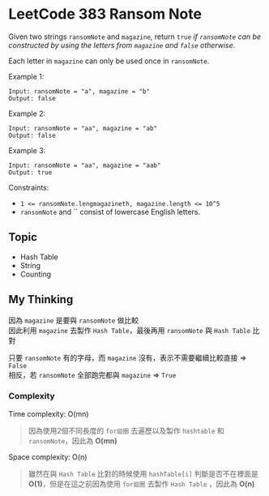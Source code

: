 # LeetCode 383 Ransom Note
Given two strings `ransomNote` and `magazine`, return `true` *if `ransomNote` can be constructed by using the letters from `magazine` and `false` otherwise*.

Each letter in `magazine` can only be used once in `ransomNote`.

Example 1:
```
Input: ransomNote = "a", magazine = "b"
Output: false
```

Example 2:
```
Input: ransomNote = "aa", magazine = "ab"
Output: false
```

Example 3:
```
Input: ransomNote = "aa", magazine = "aab"
Output: true
```

Constraints:

- `1 <= ransomNote.lengmagazineth, magazine.length <= 10^5`
- `ransomNote` and `` consist of lowercase English letters.


## Topic
- Hash Table
- String
- Counting

## My Thinking
因為 `magazine` 是要與 `ransomNote` 做比較<br>因此利用 `magazine` 去製作 `Hash Table`，最後再用 `ransomNote` 與 `Hash Table` 比對

只要 `ransomNote` 有的字母，而 `magazine` 沒有，表示不需要繼續比較直接 => `False`<br>相反，若 `ransomNote` 全部跑完都與 `magazine` => `True`

### Complexity
Time complexity: O(mn)
> 因為使用2個不同長度的 `for迴圈` 去遍歷以及製作 `hashtable` 和 `ransomNote`，因此為 **O(mn)**

Space complexity: O(n)
> 雖然在與 `Hash Table` 比對的時候使用 `hashTable[i]` 判斷是否不在裡面是 **O(1)**，但是在這之前因為使用 `for迴圈` 去製作 `Hash Table` ，因此為 **O(n)**